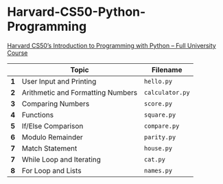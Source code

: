# Harvard-CS50-Python-Programming  
[Harvard CS50’s Introduction to Programming with Python – Full University Course](https://www.youtube.com/watch?v=nLRL_NcnK-4)
    
|        | Topic                              | Filename        |
|--------|------------------------------------|-----------------|
| **1**  | User Input and Printing            | `hello.py`      |
| **2**  | Arithmetic and Formatting Numbers  | `calculator.py` |
| **3**  | Comparing Numbers                  | `score.py`      |
| **4**  | Functions                          | `square.py`     |
| **5**  | If/Else Comparison                 | `compare.py`    |
| **6**  | Modulo Remainder                   | `parity.py`     |
| **7**  | Match Statement                    | `house.py`      |     
| **7**  | While Loop and Iterating           | `cat.py`        |    
| **8**  | For Loop and Lists                 | `names.py`      |

    
      
<!--       
| **9**  | Dictionaries                       | `phonebook.py`  |
| **10** | Tuples                             | `coordinates.py`|
| **11** | Sets                               | `unique.py`     |  
| **12** | Exceptions                         | `exceptions.py` |
| **13** | Classes and Objects                | `bank.py`       |
| **14** | Inheritance                        | `inheritance.py`|
| **15** | Modules and Packages               | `modules.py`    |
-->